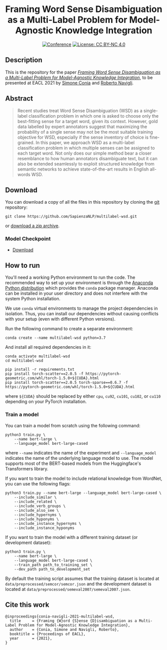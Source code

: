 <div align="center">    
 
# Framing Word Sense Disambiguation as a Multi-Label Problem for Model-Agnostic Knowledge Integration

<!-- [![Paper](http://img.shields.io/badge/paper-ACL--anthology-B31B1B.svg)]() -->
[![Conference](http://img.shields.io/badge/conference-EACL--2021-4b44ce.svg)](https://2021.eacl.org/)
[![License: CC BY-NC 4.0](https://img.shields.io/badge/License-CC%20BY--NC%204.0-lightgrey.svg)](https://creativecommons.org/licenses/by-nc/4.0/)

</div>

## Description
This is the repository for the paper [*Framing Word Sense Disambiguation as a Multi-Label Problem for Model-Agnostic Knowledge Integration*](),
to be presented at EACL 2021 by [Simone Conia](https://c-simone.github.io) and [Roberto Navigli](http://wwwusers.di.uniroma1.it/~navigli/).


## Abstract
> Recent studies treat Word Sense Disambiguation (WSD) as a single-label classification problem in which one is asked to
  choose only the best-fitting sense for a target word, given its context. However, gold data labelled by expert annotators
  suggest that maximizing the probability of a single sense may not be the most suitable training objective for WSD, especially
  if the sense inventory of choice is fine-grained. In this paper, we approach WSD as a multi-label classification problem
  in which multiple senses can be assigned to each target word. Not only does our simple method bear a closer resemblance
  to how human annotators disambiguate text, but it can also be extended seamlessly to exploit structured knowledge
  from semantic networks to achieve state-of-the-art results in English all-words WSD.


## Download
You can download a copy of all the files in this repository by cloning the
[git](https://git-scm.com/) repository:

    git clone https://github.com/SapienzaNLP/multilabel-wsd.git

or [download a zip archive](https://github.com/SapienzaNLP/multilabel-wsd/archive/master.zip).

### Model Checkpoint
* [Download](https://drive.google.com/file/d/1Unfrd4432o6Xy89UD2W5unx4BYIpKyqE/view?usp=sharing)

## How to run
You'll need a working Python environment to run the code.
The recommended way to set up your environment is through the
[Anaconda Python distribution](https://www.anaconda.com/download/) which
provides the `conda` package manager.
Anaconda can be installed in your user directory and does not interfere with
the system Python installation.

We use `conda` virtual environments to manage the project dependencies in
isolation.
Thus, you can install our dependencies without causing conflicts with your
setup (even with different Python versions).

Run the following command to create a separate environment:

    conda create --name multilabel-wsd python=3.7

And install all required dependencies in it:

    conda activate multilabel-wsd
    cd multilabel-wsd

    pip install -r requirements.txt
    pip install torch-scatter==2.0.5 -f https://pytorch-geometric.com/whl/torch-1.5.0+${CUDA}.html
    pip install torch-scatter==2.0.5 torch-sparse==0.6.7 -f https://pytorch-geometric.com/whl/torch-1.5.0+${CUDA}.html

where `${CUDA}` should be replaced by either `cpu`, `cu92`, `cu101`, `cu102`, or `cu110` depending on your PyTorch installation.

### Train a model
You can train a model from scratch using the following command:

    python3 train.py \
        --name bert-large \
        --language_model bert-large-cased
  
where `--name` indicates the name of the experiment and `--language_model` indicates the name of the underlying language model
to use. The model supports most of the BERT-based models from the Huggingface's Transformers library.

If you want to train the model to include relational knowledge from WordNet, you can use the following flags:

    python3 train.py --name bert-large --language_model bert-large-cased \
        --include_similar \
        --include_related \
        --include_verb_groups \
        --include_also_see \
        --include_hypernyms \
        --include_hyponyms \
        --include_instance_hypernyms \
        --include_instance_hyponyms

If you want to train the model with a different training dataset (or development dataset):

    python3 train.py \
        --name bert-large \
        --language_model bert-large-cased \
        --train_path path_to_training_set \
        --dev_path path_to_development_set

By default the training script assumes that the training dataset is located at `data/preprocessed/semcor/semcor.json`
and the development dataset is located at `data/preprocessed/semeval2007/semeval2007.json`.


## Cite this work
    @inproceedings{conia-navigli-2021-multilabel-wsd,
      title     = {Framing {W}ord {S}ense {D}isambiguation as a Multi-Label Problem for Model-Agnostic Knowledge Integration},
      author    = {Conia, Simone and Navigli, Roberto},
      booktitle = {Proceedings of EACL},
      year      = {2021},
    }

